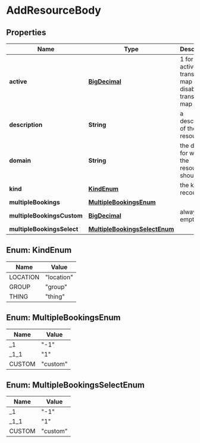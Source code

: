 # AddResourceBody

## Properties
Name | Type | Description | Notes
------------ | ------------- | ------------- | -------------
**active** | [**BigDecimal**](BigDecimal.md) | 1 for a active transport map 0 for a disabled transport map |  [optional]
**description** | **String** | a description of the resource |  [optional]
**domain** | **String** | the domain for which the resource should be |  [optional]
**kind** | [**KindEnum**](#KindEnum) | the kind of recouse |  [optional]
**multipleBookings** | [**MultipleBookingsEnum**](#MultipleBookingsEnum) |  |  [optional]
**multipleBookingsCustom** | [**BigDecimal**](BigDecimal.md) | always empty |  [optional]
**multipleBookingsSelect** | [**MultipleBookingsSelectEnum**](#MultipleBookingsSelectEnum) |  |  [optional]

<a name="KindEnum"></a>
## Enum: KindEnum
Name | Value
---- | -----
LOCATION | &quot;location&quot;
GROUP | &quot;group&quot;
THING | &quot;thing&quot;

<a name="MultipleBookingsEnum"></a>
## Enum: MultipleBookingsEnum
Name | Value
---- | -----
_1 | &quot;-1&quot;
_1_1 | &quot;1&quot;
CUSTOM | &quot;custom&quot;

<a name="MultipleBookingsSelectEnum"></a>
## Enum: MultipleBookingsSelectEnum
Name | Value
---- | -----
_1 | &quot;-1&quot;
_1_1 | &quot;1&quot;
CUSTOM | &quot;custom&quot;
